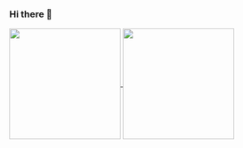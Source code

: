 ### Hi there 👋

<a href="https://github.com/daniya-sohail26/github-readme-stats">
  <img height=200 align="center" src="https://github-readme-stats.vercel.app/api?username=daniya-sohail26&theme=dark" />
</a>
<a href="https://github.com/daniya-sohail26/convoychat">
  <img height=200 align="center" src="https://github-readme-stats.vercel.app/api/top-langs?username=daniya-sohail26&layout=compact&langs_count=8&card_width=320&theme=dark" />
</a>
